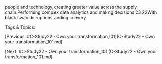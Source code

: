 people and technology, creating greater value 
across the supply chain.Performing complex data analytics 
and making decisions
23
22With black swan disruptions landing in every 

   Tags & Topics:
   

[Previous: #C-Study22 - Own your transformation_101](C-Study22 - Own your transformation_101.md)

[Next: #C-Study22 - Own your transformation_101](C-Study22 - Own your transformation_101.md)